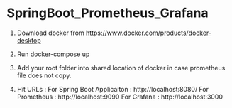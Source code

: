 # SpringBoot_Prometheus_Grafana

1. Download docker from https://www.docker.com/products/docker-desktop

2. Run docker-compose up 

3. Add your root folder into shared location of docker in case prometheus file does not copy. 

4. Hit URLs : 
For Spring Boot Applicaiton : http://localhost:8080/
For Prometheus : http://localhost:9090
For Grafana : http://localhost:3000



